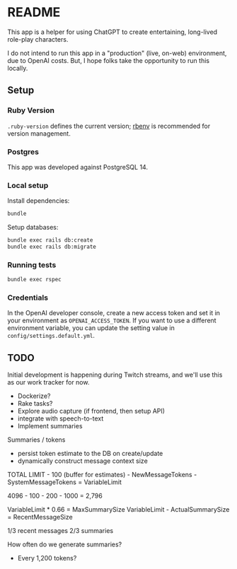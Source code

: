 # README

This app is a helper for using ChatGPT to create entertaining, long-lived role-play characters. 

I do not intend to run this app in a "production" (live, on-web) environment, due to OpenAI costs. But, I hope folks
take the opportunity to run this locally.

## Setup

### Ruby Version

`.ruby-version` defines the current version; [rbenv](https://github.com/rbenv/rbenv) is recommended for version management.

### Postgres

This app was developed against PostgreSQL 14.

### Local setup

Install dependencies:

```sh
bundle
```

Setup databases:

```sh
bundle exec rails db:create
bundle exec rails db:migrate
```

### Running tests

```sh
bundle exec rspec
```

### Credentials

In the OpenAI developer console, create a new access token and set it in your environment as `OPENAI_ACCESS_TOKEN`.
If you want to use a different environment variable, you can update the setting value in `config/settings.default.yml`.

## TODO

Initial development is happening during Twitch streams, and we'll use this as our work tracker for now.

* Dockerize?
* Rake tasks? 
* Explore audio capture (if frontend, then setup API)
* integrate with speech-to-text
* Implement summaries

Summaries / tokens
* persist token estimate to the DB on create/update
* dynamically construct message context size

TOTAL LIMIT - 100 (buffer for estimates) - NewMessageTokens - SystemMessageTokens = VariableLimit

4096 - 100 - 200 - 1000 = 2,796

VariableLimit * 0.66 = MaxSummarySize
VariableLimit - ActualSummarySize = RecentMessageSize

1/3 recent messages
2/3 summaries

How often do we generate summaries?
* Every 1,200 tokens? 
